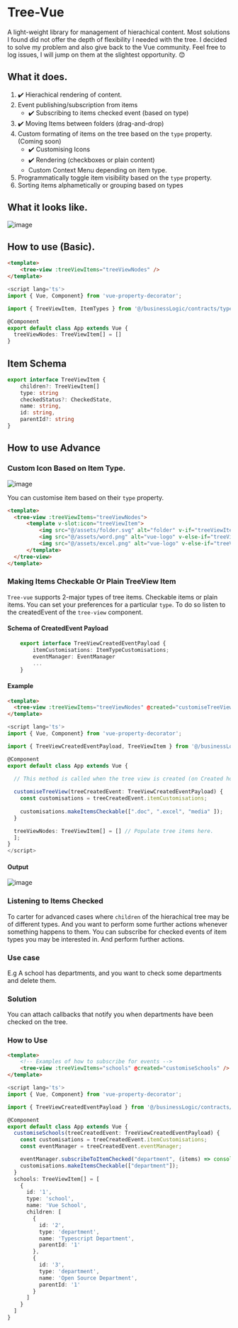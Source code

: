 # Tree-Vue

A light-weight library for management of hierachical content. Most solutions I found did not offer the depth of flexibility I needed with the tree. I decided to solve my problem and also give back to the Vue community. Feel free to log issues, I will jump on them at the slightest opportunity. 😊

## What it does.

1. :heavy_check_mark: Hierachical rendering of content.
2. Event publishing/subscription from items
    - ✔️ Subscribing to items checked event (based on type)
3. :heavy_check_mark: Moving Items between folders (drag-and-drop)
4. Custom formating of items on the tree based on the `type` property. (Coming soon)
      - :heavy_check_mark: Customising Icons
      - ✔️ Rendering (checkboxes or plain content)
      - Custom Context Menu depending on item type.
5. Programmatically toggle item visibility based on the `type` property.
6. Sorting items alphametically or grouping based on types

## What it looks like.

![image](https://user-images.githubusercontent.com/39003759/120940731-9d779580-c716-11eb-9c95-6c1ce388f786.png)

## How to use (Basic).
 
``` html
<template>
    <tree-view :treeViewItems="treeViewNodes" />
</template>
```

```ts
<script lang='ts'>
import { Vue, Component} from 'vue-property-decorator';

import { TreeViewItem, ItemTypes } from '@/businessLogic/contracts/types';

@Component
export default class App extends Vue {
  treeViewNodes: TreeViewItem[] = []
}
```

## Item Schema

```ts
export interface TreeViewItem {
    children?: TreeViewItem[]
    type: string
    checkedStatus?: CheckedState,
    name: string,
    id: string,
    parentId?: string
}
```

## How to use Advance

### Custom Icon Based on Item Type.

![image](https://user-images.githubusercontent.com/39003759/121064978-27c80400-c7c0-11eb-887a-db4f29660c8b.png)

You can customise item based on their `type` property.

```html
<template>
  <tree-view :treeViewItems="treeViewNodes">
      <template v-slot:icon="treeViewItem">
          <img src="@/assets/folder.svg" alt="folder" v-if="treeViewItem.type === 'folder'" >
          <img src="@/assets/word.png" alt="vue-logo" v-else-if="treeViewItem.type === '.doc'" height="22" width="22">
          <img src="@/assets/excel.png" alt="vue-logo" v-else-if="treeViewItem.type === '.excel'" height="22" width="22">
      </template>
  </tree-view>
</template>

```

### Making Items Checkable Or Plain TreeView Item

`Tree-vue` supports 2-major types of tree items. Checkable items or plain items. You can set your preferences for a particular `type`. To do so listen to the createdEvent of the `tree-view` component. 


#### Schema of CreatedEvent Payload

```ts
    export interface TreeViewCreatedEventPayload {
        itemCustomisations: ItemTypeCustomisations;
        eventManager: EventManager
        ...
    }
```

#### Example

```html
<template>
  <tree-view :treeViewItems="treeViewNodes" @created="customiseTreeView" />
</template>
```
```ts
<script lang='ts'>
import { Vue, Component} from 'vue-property-decorator';

import { TreeViewCreatedEventPayload, TreeViewItem } from '@/businessLogic/contracts/types';

@Component
export default class App extends Vue {
  
  // This method is called when the tree view is created (on Created hook). And allows you to customise the tree-view items using the payload passed into the function.

  customiseTreeView(treeCreatedEvent: TreeViewCreatedEventPayload) {
    const customisations = treeCreatedEvent.itemCustomisations;
    
    customisations.makeItemsCheckable([".doc", ".excel", "media" ]);
  }

  treeViewNodes: TreeViewItem[] = [] // Populate tree items here.
  ];
}
</script>
```

#### Output

![image](https://user-images.githubusercontent.com/39003759/121091770-7090b480-c7e2-11eb-9ee5-e79351bd8ed8.png)

### Listening to Items Checked

To carter for advanced cases where `children` of the hierachical tree may be of different types. And you want to perform some further actions whenever something happens to them. You can subscribe for checked events of item types you may be interested in. And perform further actions.

### Use case
E.g A school has departments, and you want to check some departments and delete them.

### Solution
You can attach callbacks that notify you when departments have been checked on the tree.

### How to Use

```html
<template>    
    <!-- Examples of how to subscribe for events -->
    <tree-view :treeViewItems="schools" @created="customiseSchools" />
</template>
```
```ts
<script lang='ts'>
import { Vue, Component} from 'vue-property-decorator';

import { TreeViewCreatedEventPayload } from '@/businessLogic/contracts/types';

@Component
export default class App extends Vue {
  customiseSchools(treeCreatedEvent: TreeViewCreatedEventPayload) {
    const customisations = treeCreatedEvent.itemCustomisations;
    const eventManager = treeCreatedEvent.eventManager;

    eventManager.subscribeToItemChecked("department", (items) => console.log(items));
    customisations.makeItemsCheckable(["department"]);
  }
  schools: TreeViewItem[] = [
    {
      id: '1',
      type: 'school',
      name: 'Vue School',
      children: [
        {
          id: '2',
          type: 'department',
          name: 'Typescript Department',
          parentId: '1'
        },
        {
          id: '3',
          type: 'department',
          name: 'Open Source Department',
          parentId: '1'
        }
      ]
    }
  ]
}
```

